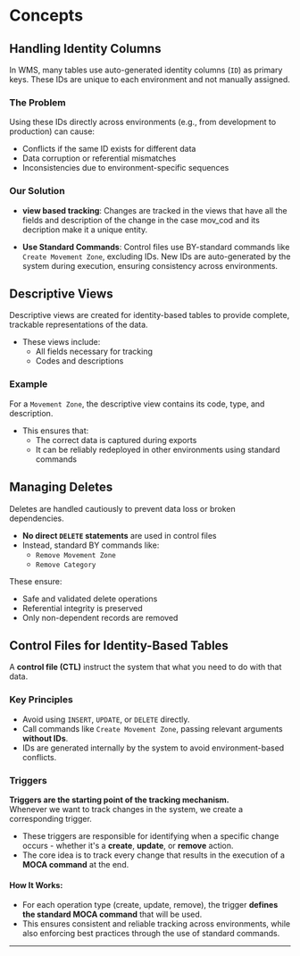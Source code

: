 # Concepts

## Handling Identity Columns

In WMS, many tables use auto-generated identity columns (`ID`) as primary keys. These IDs are unique to each environment and not manually assigned.

### The Problem

Using these IDs directly across environments (e.g., from development to production) can cause:

- Conflicts if the same ID exists for different data
- Data corruption or referential mismatches
- Inconsistencies due to environment-specific sequences

### Our Solution

- **view based tracking**: Changes are tracked in the views that have all the fields and description of the change in the case mov_cod and its decription make it a unique entity.

- **Use Standard Commands**: Control files use BY-standard commands like `Create Movement Zone`, excluding IDs. New IDs are auto-generated by the system during execution, ensuring consistency across environments.



## Descriptive Views

Descriptive views are created for identity-based tables to provide complete, trackable representations of the data.

- These views include:
  - All fields necessary for tracking
  - Codes and descriptions 

### Example

For a `Movement Zone`, the descriptive view contains its code, type, and description.

- This ensures that:
  - The correct data is captured during exports
  - It can be reliably redeployed in other environments using standard commands



## Managing Deletes

Deletes are handled cautiously to prevent data loss or broken dependencies.

- **No direct `DELETE` statements** are used in control files
- Instead, standard BY commands like:
  - `Remove Movement Zone`
  - `Remove Category`

These ensure:

- Safe and validated delete operations
- Referential integrity is preserved
- Only non-dependent records are removed



## Control Files for Identity-Based Tables

A **control file (CTL)** instruct the system that what you need to do with that data.

### Key Principles

- Avoid using `INSERT`, `UPDATE`, or `DELETE` directly.
- Call commands like `Create Movement Zone`, passing relevant arguments **without IDs**.
- IDs are generated internally by the system to avoid environment-based conflicts.

### Triggers

**Triggers are the starting point of the tracking mechanism.**  
Whenever we want to track changes in the system, we create a corresponding trigger.

- These triggers are responsible for identifying when a specific change occurs - whether it's a **create**, **update**, or **remove** action.
- The core idea is to track every change that results in the execution of a **MOCA command** at the end.

#### How It Works:
- For each operation type (create, update, remove), the trigger **defines the standard MOCA command** that will be used.
- This ensures consistent and reliable tracking across environments, while also enforcing best practices through the use of standard commands.
---

<br><br>


